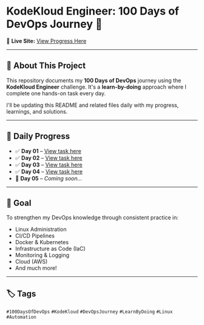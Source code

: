 # KodeKloud Engineer: 100 Days of DevOps Journey 🚀

📍 **Live Site:** [View Progress Here](https://engineer.kodekloud.com/progress)

---

## 📘 About This Project

This repository documents my **100 Days of DevOps** journey using the **KodeKloud Engineer** challenge. It's a **learn-by-doing** approach where I complete one hands-on task every day.

I'll be updating this README and related files daily with my progress, learnings, and solutions.

---

## 📅 Daily Progress

- ✅ **Day 01** – [View task here](https://github.com/ANJANA-MM/kodekloud-engineer/tree/70d5cce394a56b28f6d7062b9cede603ab01a4b7/100%20Days%20of%20DevOps/Day%2001) 
- ✅ **Day 02** – [View task here](https://github.com/ANJANA-MM/kodekloud-engineer/tree/7df304b08f38acc5bd16ba019a5d441b0bd1a9d0/100%20Days%20of%20DevOps/Day%2002)
- ✅ **Day 03** – [View task here](https://github.com/ANJANA-MM/kodekloud-engineer/tree/7dbd55d6f045c79cc414d84a7df83bde08bd402d/100%20Days%20of%20DevOps/Day%2003)
- ✅ **Day 04** – [View task here](https://github.com/ANJANA-MM/kodekloud-engineer/tree/b4dcc4eedbc973918798fe0833e25d4fc63b5a17/100%20Days%20of%20DevOps/Day%2004)
- 🔄 **Day 05** – *Coming soon...*

---

## 🧭 Goal

To strengthen my DevOps knowledge through consistent practice in:

- Linux Administration
- CI/CD Pipelines
- Docker & Kubernetes
- Infrastructure as Code (IaC)
- Monitoring & Logging
- Cloud (AWS)
- And much more!

---

## 🏷️ Tags

`#100DaysOfDevOps` `#KodeKloud` `#DevOpsJourney` `#LearnByDoing` `#Linux` `#Automation`


